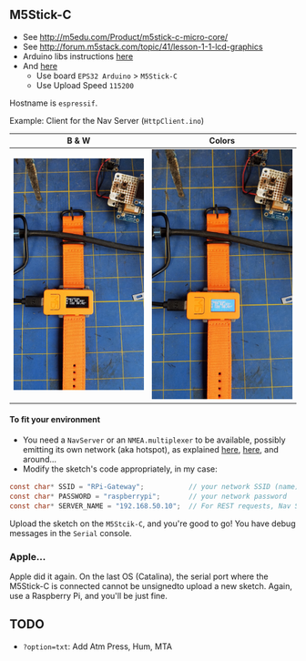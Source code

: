 ## M5Stick-C
- See <http://m5edu.com/Product/m5stick-c-micro-core/>
- See <http://forum.m5stack.com/topic/41/lesson-1-1-lcd-graphics>
- Arduino libs instructions [here](https://www.instructables.com/id/How-to-Program-ESP32-M5Stack-StickC-With-Arduino-I/)
- And [here](https://docs.m5stack.com/#/en/quick_start/m5stickc/m5stickc_quick_start_with_arduino_Windows?id=_3-install-m5stack-library)
  - Use board `EPS32 Arduino` > `M5Stick-C`
  - Use Upload Speed `115200`

Hostname is `espressif`.

Example: Client for the Nav Server (`HttpClient.ino`)

|    B & W            |    Colors           |
|:-------------------:|:-------------------:|
| ![One](./M5.01.jpg) | ![Two](./M5.02.jpg) |

#### To fit your environment
- You need a `NavServer` or an `NMEA.multiplexer` to be available, possibly emitting its own network (aka hotspot), as explained [here](https://github.com/OlivierLD/raspberry-coffee/tree/master/NMEA.mux.WebUI), [here](https://github.com/OlivierLD/raspberry-coffee/blob/master/NMEA.mux.WebUI/small.server.extended/README.md), and around...
- Modify the sketch's code appropriately, in my case:
```C
const char* SSID = "RPi-Gateway";           // your network SSID (name)
const char* PASSWORD = "raspberrypi";       // your network password
const char* SERVER_NAME = "192.168.50.10";  // For REST requests, Nav Server
```

Upload the sketch on the `M5Stcik-C`, and you're good to go! You have debug messages in the `Serial` console.

### Apple...
Apple did it again. On the last OS (Catalina), the serial port where the M5Stick-C is connected cannot be unsignedto upload a new sketch. Again, use a Raspberry Pi, and you'll be just fine.

## TODO
- `?option=txt`: Add Atm Press, Hum, MTA
